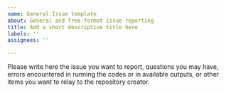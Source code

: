 ```yaml
---
name: General Issue template
about: General and free-format issue reporting
title: Add a short descriptive title here
labels: ''
assignees: ''

---
```


Please write here the issue you want to report, questions you may have, errors encountered in running the codes or in available outputs, or other items you want to relay to the repository creator.
